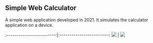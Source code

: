 ## Simple Web Calculator
A simple web application developed in 2021. It simulates the calculator application on a device.

:-------------------------:|:-------------------------:
![](https://i.imgur.com/40pwkpB.png) | ![](https://i.imgur.com/hjK4spM.png)
